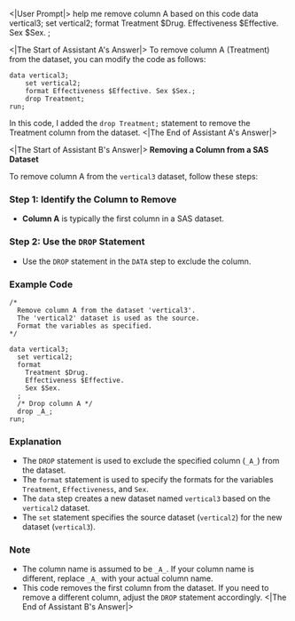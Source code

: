 <|User Prompt|>
help me remove column A  based on this code data vertical3;
	set vertical2;
format Treatment $Drug. Effectiveness $Effective. Sex $Sex. ;

<|The Start of Assistant A's Answer|>
To remove column A (Treatment) from the dataset, you can modify the code as follows:

```sas
data vertical3;
    set vertical2;
    format Effectiveness $Effective. Sex $Sex.;
    drop Treatment;
run;
```

In this code, I added the `drop Treatment;` statement to remove the Treatment column from the dataset.
<|The End of Assistant A's Answer|>

<|The Start of Assistant B's Answer|>
**Removing a Column from a SAS Dataset**

To remove column A from the `vertical3` dataset, follow these steps:

### Step 1: **Identify the Column to Remove**

- **Column A** is typically the first column in a SAS dataset.

### Step 2: **Use the `DROP` Statement**

- Use the `DROP` statement in the `DATA` step to exclude the column.

### Example Code

```sas
/* 
  Remove column A from the dataset 'vertical3'.
  The 'vertical2' dataset is used as the source.
  Format the variables as specified.
*/

data vertical3;
  set vertical2;
  format 
    Treatment $Drug. 
    Effectiveness $Effective. 
    Sex $Sex. 
  ;
  /* Drop column A */
  drop _A_;
run;
```

### Explanation

- The `DROP` statement is used to exclude the specified column (`_A_`) from the dataset.
- The `format` statement is used to specify the formats for the variables `Treatment`, `Effectiveness`, and `Sex`.
- The `data` step creates a new dataset named `vertical3` based on the `vertical2` dataset.
- The `set` statement specifies the source dataset (`vertical2`) for the new dataset (`vertical3`).

### Note

- The column name is assumed to be `_A_`. If your column name is different, replace `_A_` with your actual column name.
- This code removes the first column from the dataset. If you need to remove a different column, adjust the `DROP` statement accordingly.
<|The End of Assistant B's Answer|>